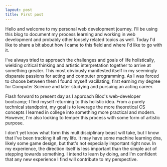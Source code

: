 ```yaml
---
layout: post
title: First post
---
```

Hello and welcome to my personal web development journey. I'll be using this blog to document my process learning and working in web development and probably other loosely related topics as well. Today I'd like to share a bit about how I came to this field and where I'd like to go with it.

I've always tried to approach the challenges and goals of life holistically, wielding critical thinking and artistic interpretation together to arrive at something greater. This most obviously manifested itself in my seemingly disparate passions for acting and computer programming. As I was forced to choose between them I found myself vacillating, first earning my degree for Computer Science and later studying and pursuing an acting career.

Flash forward to present day as I approach Bloc's web-developer bootcamp; I find myself returning to this holistic idea. From a purely technical standpoint, my goal is to leverage the more theoretical CS concepts I learned in college into something more practical and modern. However, I'm also looking to temper this process with some form of artistic purpose.

I don't yet know what form this multidisciplinary beast will take, but I know that I've been tracking it all my life. It may have some machine learning dna, likely some game design, but that's not especially important right now. In my experience,  the direction itself is less important than the simple act of stepping towards something. I intend to learn by doing, and I'm confident that any new experience I find will contribute to my perspective.